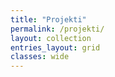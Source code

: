 ```yaml
---
title: "Projekti"
permalink: /projekti/
layout: collection
entries_layout: grid
classes: wide
---
```

